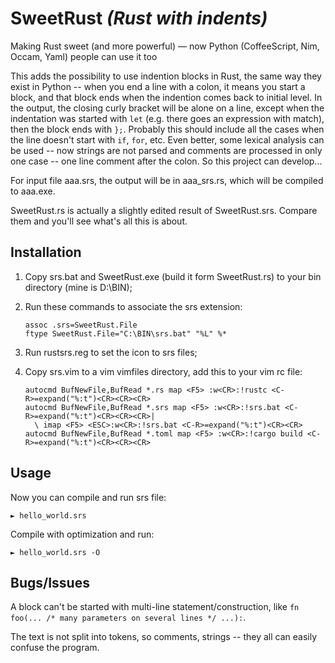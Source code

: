 # SweetRust *(Rust with indents)*
Making Rust sweet (and more powerful) — now Python (CoffeeScript, Nim, Occam, Yaml) people can use it too

This adds the possibility to use indention blocks in Rust, the same way they exist in Python -- when you end a line with a colon, it means you start a block, and that block ends when the indention comes back to initial level. In the output, the closing curly bracket will be alone on a line, except when the indentation was started with `let` (e.g. there goes an expression with match), then the block ends with `};`. Probably this should include all the cases when the line doesn't start with `if`, `for`, etc. Even better, some lexical analysis can be used -- now strings are not parsed and comments are processed in only one case -- one line comment after the colon. So this project can develop...

For input file aaa.srs, the output will be in aaa_srs.rs, which will be compiled to aaa.exe.

SweetRust.rs is actually a slightly edited result of SweetRust.srs. Compare them and you'll see what's all this is about.

## Installation

1) Copy srs.bat and SweetRust.exe (build it form SweetRust.rs) to your bin directory (mine is D:\BIN);

2) Run these commands to associate the srs extension:

    ```
    assoc .srs=SweetRust.File
    ftype SweetRust.File="C:\BIN\srs.bat" "%L" %*
    ```

3) Run rustsrs.reg to set the icon to srs files;

4) Copy srs.vim to a vim vimfiles directory, add this to your vim rc file:

    ```
    autocmd BufNewFile,BufRead *.rs map <F5> :w<CR>:!rustc <C-R>=expand("%:t")<CR><CR><CR>
    autocmd BufNewFile,BufRead *.srs map <F5> :w<CR>:!srs.bat <C-R>=expand("%:t")<CR><CR><CR>|
      \ imap <F5> <ESC>:w<CR>:!srs.bat <C-R>=expand("%:t")<CR><CR>
    autocmd BufNewFile,BufRead *.toml map <F5> :w<CR>:!cargo build <C-R>=expand("%:t")<CR><CR><CR>
    ```

## Usage

Now you can compile and run srs file:

    ► hello_world.srs

Compile with optimization and run:

    ► hello_world.srs -O

## Bugs/Issues

A block can't be started with multi-line statement/construction, like `fn foo(... /* many parameters on several lines */ ...):`.

The text is not split into tokens, so comments, strings -- they all can easily confuse the program.
